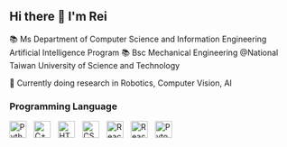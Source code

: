 ## Hi there 👋 I'm Rei
📚 Ms Department of Computer Science and Information Engineering Artificial Intelligence Program
📚 Bsc Mechanical Engineering @National Taiwan University of Science and Technology

🔭 Currently doing research in Robotics, Computer Vision, AI

### Programming Language
<img align="left" alt="Python" width="30px" style="padding-right:10px;" src="https://cdn.jsdelivr.net/gh/devicons/devicon/icons/python/python-plain.svg" />
<img align="left" alt="C++" width="30px" style="padding-right:10px;" src="https://cdn.jsdelivr.net/gh/devicons/devicon@latest/icons/cplusplus/cplusplus-original.svg" />
<img align="left" alt="HTML" width="30px" style="padding-right:10px;" src="https://cdn.jsdelivr.net/gh/devicons/devicon@latest/icons/html5/html5-original-wordmark.svg" />
<img align="left" alt="CSS" width="30px" style="padding-right:10px;" src="https://cdn.jsdelivr.net/gh/devicons/devicon@latest/icons/css3/css3-original-wordmark.svg" />
<img align="left" alt="ReactJS" width="30px" style="padding-right:10px;" src="" />
<img align="left" alt="React-Native" width="30px" style="padding-right:10px;" src="" />
<img align="left" alt="Pytorch" width="30px" style="padding-right:10px;" src="" />
